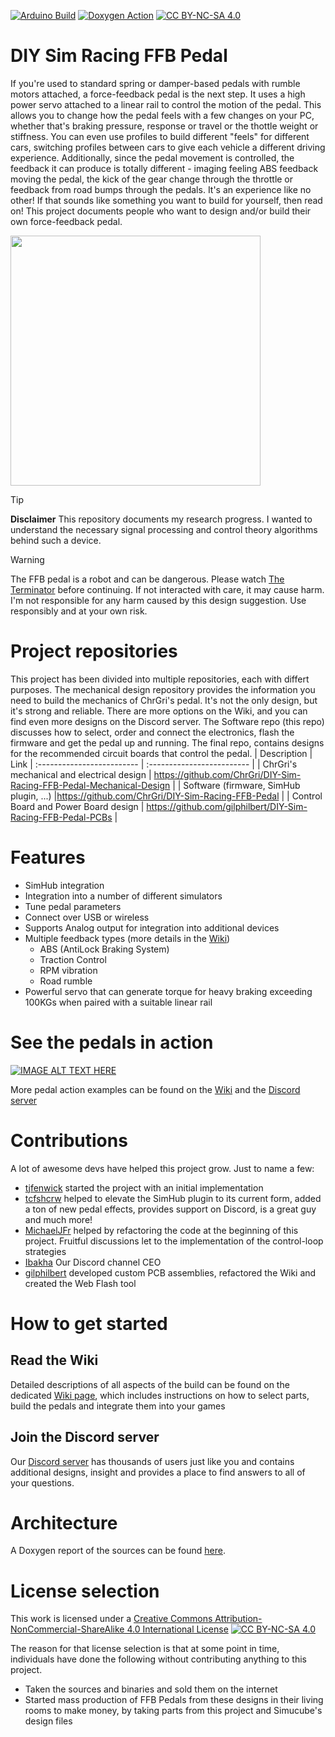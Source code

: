 [![Arduino Build](https://github.com/ChrGri/DIY-Sim-Racing-FFB-Pedal/actions/workflows/arduino.yml/badge.svg?branch=main)](https://github.com/ChrGri/DIY-Sim-Racing-FFB-Pedal/actions/workflows/arduino.yml)
[![Doxygen Action](https://github.com/ChrGri/DIY-Sim-Racing-FFB-Pedal/actions/workflows/main.yml/badge.svg)](https://github.com/ChrGri/DIY-Sim-Racing-FFB-Pedal/actions/workflows/main.yml)
[![CC BY-NC-SA 4.0][cc-by-nc-sa-shield]][cc-by-nc-sa]

# DIY Sim Racing FFB Pedal
If you're used to standard spring or damper-based pedals with rumble motors attached, a force-feedback pedal is the next step. It uses a high power servo attached to a linear rail to control the motion of the pedal. This allows you to change how the pedal feels with a few changes on your PC, whether that's braking pressure, response or travel or the thottle weight or stiffness. You can even use profiles to build different "feels" for different cars, switching profiles between cars to give each vehicle a different driving experience. Additionally, since the pedal movement is controlled, the feedback it can produce is totally different - imaging feeling ABS feedback moving the pedal, the kick of the gear change through the throttle or feedback from road bumps through the pedals. It's an experience like no other! If that sounds like something you want to build for yourself, then read on! This project documents people who want to design and/or build their own force-feedback pedal. 

<img src="https://github.com/user-attachments/assets/f1a54fd9-5949-4dc0-b573-b34a77b52dd7" width="400">

> [!TIP]
> **Disclaimer** This repository documents my research progress. I wanted to understand the necessary signal processing and control theory algorithms behind such a device. 

> [!WARNING]
> The FFB pedal is a robot and can be dangerous. Please watch [The Terminator](https://en.wikipedia.org/wiki/The_Terminator) before continuing. If not interacted with care, it may cause harm. I'm not responsible for any harm caused by this design suggestion. Use responsibly and at your own risk.

# Project repositories
This project has been divided into multiple repositories, each with differt purposes. The mechanical design repository provides the information you need to build the mechanics of ChrGri's pedal. It's not the only design, but it's strong and reliable. There are more options on the Wiki, and you can find even more designs on the Discord server. The Software repo (this repo) discusses how to select, order and connect the electronics, flash the firmware and get the pedal up and running. The final repo, contains designs for the recommended circuit boards that control the pedal.
| Description           |  Link |
:------------------------- | :------------------------- |
| ChrGri's mechanical and electrical design | https://github.com/ChrGri/DIY-Sim-Racing-FFB-Pedal-Mechanical-Design |
| Software (firmware, SimHub plugin, ...) |https://github.com/ChrGri/DIY-Sim-Racing-FFB-Pedal |
| Control Board and Power Board design | https://github.com/gilphilbert/DIY-Sim-Racing-FFB-Pedal-PCBs |

# Features
- SimHub integration
- Integration into a number of different simulators
- Tune pedal parameters
- Connect over USB or wireless
- Supports Analog output for integration into additional devices
- Multiple feedback types (more details in the [Wiki](https://github.com/ChrGri/DIY-Sim-Racing-FFB-Pedal/wiki/Pedal-Effects))
  - ABS (AntiLock Braking System)
  - Traction Control
  - RPM vibration
  - Road rumble
- Powerful servo that can generate torque for heavy braking exceeding 100KGs when paired with a suitable linear rail

# See the pedals in action
[![IMAGE ALT TEXT HERE](https://img.youtube.com/vi/i2e1ukc1ylA/0.jpg)](https://www.youtube.com/watch?v=i2e1ukc1ylA)

More pedal action examples can be found on the [Wiki](https://github.com/ChrGri/DIY-Sim-Racing-FFB-Pedal/wiki/Hardware-designs) and the [Discord server](https://discord.gg/j8QhD5hCv7)

# Contributions
A lot of awesome devs have helped this project grow. Just to name a few:
- [tjfenwick](https://github.com/tjfenwick) started the project with an initial implementation
- [tcfshcrw](https://github.com/tcfshcrw) helped to elevate the SimHub plugin to its current form, added a ton of new pedal effects, provides support on Discord, is a great guy and much more!
- [MichaelJFr](https://github.com/MichaelJFr) helped by refactoring the code at the beginning of this project. Fruitful discussions let to the implementation of the control-loop strategies
- [Ibakha](https://github.com/Ibakha) Our Discord channel CEO
- [gilphilbert](https://github.com/gilphilbert) developed custom PCB assemblies, refactored the Wiki and created the Web Flash tool

# How to get started
## Read the Wiki
Detailed descriptions of all aspects of the build can be found on the dedicated [Wiki page](https://github.com/ChrGri/DIY-Sim-Racing-FFB-Pedal/wiki), which includes instructions on how to select parts, build the pedals and integrate them into your games

## Join the Discord server
Our [Discord server](https://discord.gg/j8QhD5hCv7) has thousands of users just like you and contains additional designs, insight and provides a place to find answers to all of your questions.

# Architecture
A Doxygen report of the sources can be found [here](https://chrgri.github.io/DIY-Sim-Racing-FFB-Pedal/Arduino/html/index.html).

# License selection
This work is licensed under a [Creative Commons Attribution-NonCommercial-ShareAlike 4.0 International License][cc-by-nc-sa]
[![CC BY-NC-SA 4.0][cc-by-nc-sa-image]][cc-by-nc-sa]

The reason for that license selection is that at some point in time, individuals have done the following without contributing anything to this project.
- Taken the sources and binaries and sold them on the internet
- Started mass production of FFB Pedals from these designs in their living rooms to make money, by taking parts from this project and Simucube's design files
  
[cc-by-nc-sa]: http://creativecommons.org/licenses/by-nc-sa/4.0/
[cc-by-nc-sa-image]: https://licensebuttons.net/l/by-nc-sa/4.0/88x31.png
[cc-by-nc-sa-shield]: https://img.shields.io/badge/License-CC%20BY--NC--SA%204.0-lightgrey.svg